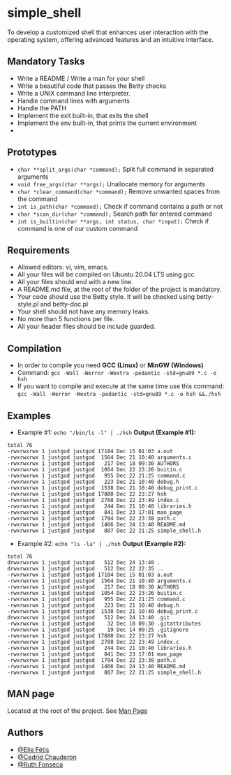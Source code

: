 # simple_shell
To develop a customized shell that enhances user interaction with the operating system, offering advanced features and an intuitive interface.

## Mandatory Tasks
* Write a README / Write a man for your shell
* Write a beautiful code that passes the Betty checks
* Write a UNIX command line interpreter.
* Handle command lines with arguments
* Handle the PATH
* Implement the exit built-in, that exits the shell
* Implement the env built-in, that prints the current environment
*
## Prototypes
* ``` char **split_args(char *command); ``` Split full command in separated arguments
* ``` void free_args(char **args); ``` Unallocate memory for arguments
* ``` char *clear_command(char *command); ``` Remove unwanted spaces from the command
* ``` int is_path(char *command); ``` Check if command contains a path or not
* ``` char *scan_dir(char *command); ``` Search path for entered command
* ``` int is_builtin(char **args, int status, char *input); ``` Check if command is one of our custom command

## Requirements
* Allowed editors: vi, vim, emacs.
* All your files will be compiled on Ubuntu 20.04 LTS using gcc.
* All your files should end with a new line.
* A README.md file, at the root of the folder of the project is mandatory.
* Your code should use the Betty style. It will be checked using betty-style.pl and betty-doc.pl
* Your shell should not have any memory leaks.
* No more than 5 functions per file.
* All your header files should be include guarded.

## Compilation
* In order to compile you need **GCC (Linux)** or **MinGW (Windows)**
* Command: ```gcc -Wall -Werror -Wextra -pedantic -std=gnu89 *.c -o hsh```
* If you want to compile and execute at the same time use this command: ```gcc -Wall -Werror -Wextra -pedantic -std=gnu89 *.c -o hsh &&./hsh```

## Examples
* Example #1: ```echo "/bin/ls -l" | ./hsh```
**Output (Example #1):**
```
total 76
-rwxrwxrwx 1 justgod justgod 17184 Dec 15 01:03 a.out
-rwxrwxrwx 1 justgod justgod  1564 Dec 21 10:40 arguments.c
-rwxrwxrwx 1 justgod justgod   217 Dec 18 09:30 AUTHORS
-rwxrwxrwx 1 justgod justgod  1054 Dec 22 23:26 buitin.c
-rwxrwxrwx 1 justgod justgod   955 Dec 22 21:25 command.c
-rwxrwxrwx 1 justgod justgod   223 Dec 21 10:40 debug.h
-rwxrwxrwx 1 justgod justgod  1538 Dec 21 10:40 debug_print.c
-rwxrwxrwx 1 justgod justgod 17880 Dec 22 23:27 hsh
-rwxrwxrwx 1 justgod justgod  2788 Dec 22 23:49 index.c
-rwxrwxrwx 1 justgod justgod   244 Dec 21 10:40 libraries.h
-rwxrwxrwx 1 justgod justgod   841 Dec 23 17:01 man_page
-rwxrwxrwx 1 justgod justgod  1794 Dec 22 23:38 path.c
-rwxrwxrwx 1 justgod justgod  1466 Dec 24 13:40 README.md
-rwxrwxrwx 1 justgod justgod   807 Dec 22 21:25 simple_shell.h
```
* Example #2: ```echo "ls -la" | ./hsh```
**Output (Example #2):**
```
total 76
drwxrwxrwx 1 justgod justgod   512 Dec 24 13:40 .
drwxrwxrwx 1 justgod justgod   512 Dec 22 22:35 ..
-rwxrwxrwx 1 justgod justgod 17184 Dec 15 01:03 a.out
-rwxrwxrwx 1 justgod justgod  1564 Dec 21 10:40 arguments.c
-rwxrwxrwx 1 justgod justgod   217 Dec 18 09:30 AUTHORS
-rwxrwxrwx 1 justgod justgod  1054 Dec 22 23:26 buitin.c
-rwxrwxrwx 1 justgod justgod   955 Dec 22 21:25 command.c
-rwxrwxrwx 1 justgod justgod   223 Dec 21 10:40 debug.h
-rwxrwxrwx 1 justgod justgod  1538 Dec 21 10:40 debug_print.c
drwxrwxrwx 1 justgod justgod   512 Dec 24 13:40 .git
-rwxrwxrwx 1 justgod justgod    32 Dec 18 09:30 .gitattributes
-rwxrwxrwx 1 justgod justgod    19 Dec 14 09:25 .gitignore
-rwxrwxrwx 1 justgod justgod 17880 Dec 22 23:27 hsh
-rwxrwxrwx 1 justgod justgod  2788 Dec 22 23:49 index.c
-rwxrwxrwx 1 justgod justgod   244 Dec 21 10:40 libraries.h
-rwxrwxrwx 1 justgod justgod   841 Dec 23 17:01 man_page
-rwxrwxrwx 1 justgod justgod  1794 Dec 22 23:38 path.c
-rwxrwxrwx 1 justgod justgod  1466 Dec 24 13:40 README.md
-rwxrwxrwx 1 justgod justgod   807 Dec 22 21:25 simple_shell.h
```

## MAN page
Located at the root of the project. See [Man Page](./man_page)

## Authors
- [@Elie Fétis](https://github.com/JustGodWork)
- [@Cedrid Chauderon](https://github.com/CedricKizLeader)
- [@Ruth Fonseca](https://github.com/ruthfonsecass)




